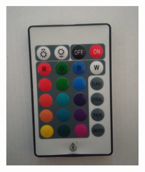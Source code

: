 <h1></h1>

</BR>

<p>
  <img src="https://github.com/JonnyBanana/Bananas_Flipper/blob/main/infrared/IMG/ledstrip1.jpg" width="350">
</p>

</BR>
